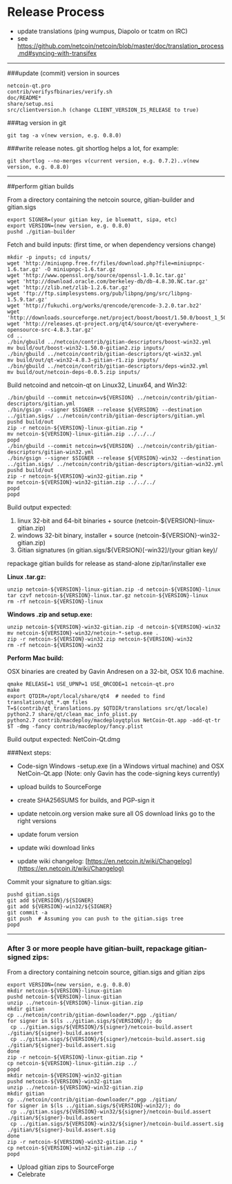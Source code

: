 Release Process
====================

* update translations (ping wumpus, Diapolo or tcatm on IRC)
* see https://github.com/netcoin/netcoin/blob/master/doc/translation_process.md#syncing-with-transifex

* * *

###update (commit) version in sources


	netcoin-qt.pro
	contrib/verifysfbinaries/verify.sh
	doc/README*
	share/setup.nsi
	src/clientversion.h (change CLIENT_VERSION_IS_RELEASE to true)

###tag version in git

	git tag -a v(new version, e.g. 0.8.0)

###write release notes. git shortlog helps a lot, for example:

	git shortlog --no-merges v(current version, e.g. 0.7.2)..v(new version, e.g. 0.8.0)

* * *

##perform gitian builds

 From a directory containing the netcoin source, gitian-builder and gitian.sigs
  
	export SIGNER=(your gitian key, ie bluematt, sipa, etc)
	export VERSION=(new version, e.g. 0.8.0)
	pushd ./gitian-builder

 Fetch and build inputs: (first time, or when dependency versions change)

	mkdir -p inputs; cd inputs/
	wget 'http://miniupnp.free.fr/files/download.php?file=miniupnpc-1.6.tar.gz' -O miniupnpc-1.6.tar.gz
	wget 'http://www.openssl.org/source/openssl-1.0.1c.tar.gz'
	wget 'http://download.oracle.com/berkeley-db/db-4.8.30.NC.tar.gz'
	wget 'http://zlib.net/zlib-1.2.6.tar.gz'
	wget 'ftp://ftp.simplesystems.org/pub/libpng/png/src/libpng-1.5.9.tar.gz'
	wget 'http://fukuchi.org/works/qrencode/qrencode-3.2.0.tar.bz2'
	wget 'http://downloads.sourceforge.net/project/boost/boost/1.50.0/boost_1_50_0.tar.bz2'
	wget 'http://releases.qt-project.org/qt4/source/qt-everywhere-opensource-src-4.8.3.tar.gz'
	cd ..
	./bin/gbuild ../netcoin/contrib/gitian-descriptors/boost-win32.yml
	mv build/out/boost-win32-1.50.0-gitian2.zip inputs/
	./bin/gbuild ../netcoin/contrib/gitian-descriptors/qt-win32.yml
	mv build/out/qt-win32-4.8.3-gitian-r1.zip inputs/
	./bin/gbuild ../netcoin/contrib/gitian-descriptors/deps-win32.yml
	mv build/out/netcoin-deps-0.0.5.zip inputs/

 Build netcoind and netcoin-qt on Linux32, Linux64, and Win32:
  
	./bin/gbuild --commit netcoin=v${VERSION} ../netcoin/contrib/gitian-descriptors/gitian.yml
	./bin/gsign --signer $SIGNER --release ${VERSION} --destination ../gitian.sigs/ ../netcoin/contrib/gitian-descriptors/gitian.yml
	pushd build/out
	zip -r netcoin-${VERSION}-linux-gitian.zip *
	mv netcoin-${VERSION}-linux-gitian.zip ../../../
	popd
	./bin/gbuild --commit netcoin=v${VERSION} ../netcoin/contrib/gitian-descriptors/gitian-win32.yml
	./bin/gsign --signer $SIGNER --release ${VERSION}-win32 --destination ../gitian.sigs/ ../netcoin/contrib/gitian-descriptors/gitian-win32.yml
	pushd build/out
	zip -r netcoin-${VERSION}-win32-gitian.zip *
	mv netcoin-${VERSION}-win32-gitian.zip ../../../
	popd
	popd

  Build output expected:

  1. linux 32-bit and 64-bit binaries + source (netcoin-${VERSION}-linux-gitian.zip)
  2. windows 32-bit binary, installer + source (netcoin-${VERSION}-win32-gitian.zip)
  3. Gitian signatures (in gitian.sigs/${VERSION}[-win32]/(your gitian key)/

repackage gitian builds for release as stand-alone zip/tar/installer exe

**Linux .tar.gz:**

	unzip netcoin-${VERSION}-linux-gitian.zip -d netcoin-${VERSION}-linux
	tar czvf netcoin-${VERSION}-linux.tar.gz netcoin-${VERSION}-linux
	rm -rf netcoin-${VERSION}-linux

**Windows .zip and setup.exe:**

	unzip netcoin-${VERSION}-win32-gitian.zip -d netcoin-${VERSION}-win32
	mv netcoin-${VERSION}-win32/netcoin-*-setup.exe .
	zip -r netcoin-${VERSION}-win32.zip netcoin-${VERSION}-win32
	rm -rf netcoin-${VERSION}-win32

**Perform Mac build:**

  OSX binaries are created by Gavin Andresen on a 32-bit, OSX 10.6 machine.

	qmake RELEASE=1 USE_UPNP=1 USE_QRCODE=1 netcoin-qt.pro
	make
	export QTDIR=/opt/local/share/qt4  # needed to find translations/qt_*.qm files
	T=$(contrib/qt_translations.py $QTDIR/translations src/qt/locale)
	python2.7 share/qt/clean_mac_info_plist.py
	python2.7 contrib/macdeploy/macdeployqtplus NetCoin-Qt.app -add-qt-tr $T -dmg -fancy contrib/macdeploy/fancy.plist

 Build output expected: NetCoin-Qt.dmg

###Next steps:

* Code-sign Windows -setup.exe (in a Windows virtual machine) and
  OSX NetCoin-Qt.app (Note: only Gavin has the code-signing keys currently)

* upload builds to SourceForge

* create SHA256SUMS for builds, and PGP-sign it

* update netcoin.org version
  make sure all OS download links go to the right versions

* update forum version

* update wiki download links

* update wiki changelog: [https://en.netcoin.it/wiki/Changelog](https://en.netcoin.it/wiki/Changelog)

Commit your signature to gitian.sigs:

	pushd gitian.sigs
	git add ${VERSION}/${SIGNER}
	git add ${VERSION}-win32/${SIGNER}
	git commit -a
	git push  # Assuming you can push to the gitian.sigs tree
	popd

-------------------------------------------------------------------------

### After 3 or more people have gitian-built, repackage gitian-signed zips:

From a directory containing netcoin source, gitian.sigs and gitian zips

	export VERSION=(new version, e.g. 0.8.0)
	mkdir netcoin-${VERSION}-linux-gitian
	pushd netcoin-${VERSION}-linux-gitian
	unzip ../netcoin-${VERSION}-linux-gitian.zip
	mkdir gitian
	cp ../netcoin/contrib/gitian-downloader/*.pgp ./gitian/
	for signer in $(ls ../gitian.sigs/${VERSION}/); do
	 cp ../gitian.sigs/${VERSION}/${signer}/netcoin-build.assert ./gitian/${signer}-build.assert
	 cp ../gitian.sigs/${VERSION}/${signer}/netcoin-build.assert.sig ./gitian/${signer}-build.assert.sig
	done
	zip -r netcoin-${VERSION}-linux-gitian.zip *
	cp netcoin-${VERSION}-linux-gitian.zip ../
	popd
	mkdir netcoin-${VERSION}-win32-gitian
	pushd netcoin-${VERSION}-win32-gitian
	unzip ../netcoin-${VERSION}-win32-gitian.zip
	mkdir gitian
	cp ../netcoin/contrib/gitian-downloader/*.pgp ./gitian/
	for signer in $(ls ../gitian.sigs/${VERSION}-win32/); do
	 cp ../gitian.sigs/${VERSION}-win32/${signer}/netcoin-build.assert ./gitian/${signer}-build.assert
	 cp ../gitian.sigs/${VERSION}-win32/${signer}/netcoin-build.assert.sig ./gitian/${signer}-build.assert.sig
	done
	zip -r netcoin-${VERSION}-win32-gitian.zip *
	cp netcoin-${VERSION}-win32-gitian.zip ../
	popd

- Upload gitian zips to SourceForge
- Celebrate 
